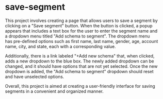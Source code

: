 # save-segment
This project involves creating a page that allows users to save a segment by clicking on a "Save segment" button. When the button is clicked, a popup appears that includes a text box for the user to enter the segment name and a dropdown menu titled "Add schema to segment". The dropdown menu has pre-defined options such as first name, last name, gender, age, account name, city, and state, each with a corresponding value.

Additionally, there is a link labeled "+Add new schema" that, when clicked, adds a new dropdown to the blue box. The newly added dropdown can be changed, and it should have options that are not yet selected. Once the new dropdown is added, the "Add schema to segment" dropdown should reset and have unselected options.

Overall, this project is aimed at creating a user-friendly interface for saving segments in a convenient and organized manner.
